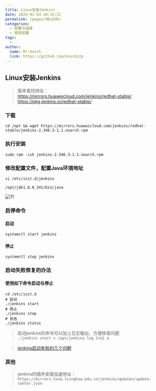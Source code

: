 ```yaml
---
title: Linux安装Jenkins
date: 2024-01-03 20:32:21
permalink: /pages/96c6d6/
categories:
  - 部署与运维
  - 常规部署
tags:
  -
author:
  name: Mr.Kusch
  link: https://github.com/kuschzzp
---
```


## Linux安装Jenkins

> 版本查找地址：  
> https://mirrors.huaweicloud.com/jenkins/redhat-stable/    
> https://pkg.jenkins.io/redhat-stable/

### 下载

```shell
cd /opt && wget https://mirrors.huaweicloud.com/jenkins/redhat-stable/jenkins-2.346.3-1.1.noarch.rpm
```

### 执行安装

```shell
sudo rpm -ivh jenkins-2.346.3-1.1.noarch.rpm
```

### 修改配置文件，配置Java环境地址

```shell
vi /etc/init.d/jenkins 
```

`/opt/jdk1.8.0_341/bin/java`

![11](http://cdn.superkusch.fun/docs/20240103204303.png)

### 启停命令

#### 启动

```shell
systemctl start jenkins
```

#### 停止

```shell
systemctl stop jenkins
```

### 启动失败修复的办法

#### 使用如下命令启动与停止

```shell
cd /etc/init.d
# 启动 
./jenkins start 
# 停止 
./jenkins stop 
# 状态 
./jenkins status
```

> 启动jenkins的命令可以加上日志输出，方便排查问题  
> `./jenkins start > /opt/jenkins.log 2>&1 &`


> [jenkins启动失败的几个问题](https://zhuanlan.zhihu.com/p/609882788)

### 其他

> jenkins的插件安装加速地址：`https://mirrors.tuna.tsinghua.edu.cn/jenkins/updates/update-center.json`
